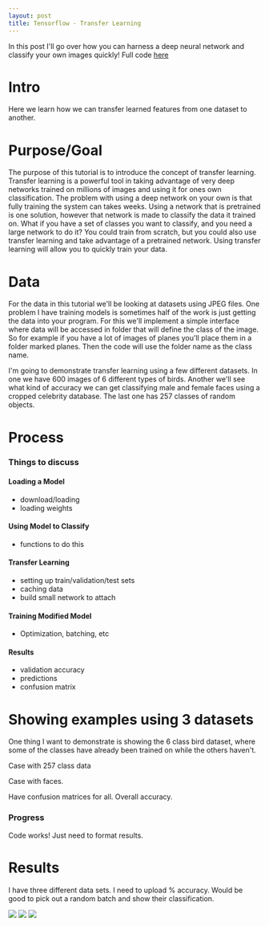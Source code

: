 ```yaml
---
layout: post
title: Tensorflow - Transfer Learning
---
```


In this post I'll go over how you can harness a deep neural network and classify your own images quickly!
Full code [here](https://github.com/sdeck51/CNNTutorials/blob/master/5.%20TransferLearning_Tutorial/TransferLearningWithInception.ipynb)

# Intro
Here we learn how we can transfer learned features from one dataset to another.

# Purpose/Goal
The purpose of this tutorial is to introduce the concept of transfer learning. Transfer learning is a powerful tool in taking advantage of very deep networks trained on millions of images and using it for ones own classification. The problem with using a deep network on your own is that fully training the system can takes weeks. Using a network that is pretrained is one solution, however that network is made to classify the data it trained on. What if you have a set of classes you want to classify, and you need a large network to do it? You could train from scratch, but you could also use transfer learning and take advantage of a pretrained network. Using transfer learning will allow you to quickly train your data.

# Data
For the data in this tutorial we'll be looking at datasets using JPEG files. One problem I have training models is sometimes half of the work is just getting the data into your program. For this we'll implement a simple interface where data will be accessed in folder that will define the class of the image. So for example if you have a lot of images of planes you'll place them in a folder marked planes. Then the code will use the folder name as the class name. 

I'm going to demonstrate transfer learning using a few different datasets. In one we have 600 images of 6 different types of birds. Another we'll see what kind of accuracy we can get classifying male and female faces using a cropped celebrity database. The last one has 257 classes of random objects. 

# Process
### Things to discuss
#### Loading a Model
- download/loading
- loading weights

#### Using Model to Classify 
- functions to do this

#### Transfer Learning
- setting up train/validation/test sets
- caching data
- build small network to attach

#### Training Modified Model
- Optimization, batching, etc

#### Results
- validation accuracy
- predictions
- confusion matrix

# Showing examples using 3 datasets
One thing I want to demonstrate is showing the 6 class bird dataset, where some of the classes have already been trained on while the others haven't.

Case with 257 class data

Case with faces.

Have confusion matrices for all. Overall accuracy.


### Progress
Code works! Just need to format results.

# Results
I have three different data sets. I need to upload % accuracy. Would be good to pick out a random batch and show their classification.

![](http://i.imgur.com/57cNk4l.jpg)
![](http://i.imgur.com/4WFTmcx.jpg)
![](http://i.imgur.com/NAy6MWl.png)


